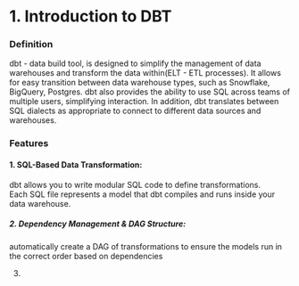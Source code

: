 # 1. Introduction to DBT
### Definition
dbt - data build tool, is designed to simplify the management of data warehouses and transform the data within(ELT - ETL processes). It allows for easy transition between data warehouse types, such as Snowflake, BigQuery, Postgres. dbt also provides the ability to use SQL across teams of multiple users, simplifying interaction. In addition, dbt translates between SQL dialects as appropriate to connect to different data sources and warehouses.

### Features
#### 1. SQL-Based Data Transformation:
dbt allows you to write modular SQL code to define transformations. <br>
Each SQL file represents a model that dbt compiles and runs inside your data warehouse.

##### 2. Dependency Management & DAG Structure:
automatically create a DAG of transformations to ensure the models run in the correct order based on dependencies

3. 
